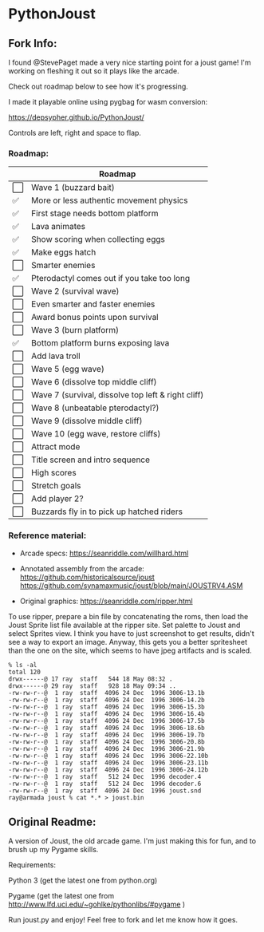 PythonJoust
===========

## Fork Info:
I found @StevePaget made a very nice starting point for a joust game! I'm working on fleshing it out so it plays like the arcade.

Check out roadmap below to see how it's progressing.

I made it playable online using pygbag for wasm conversion:

https://depsypher.github.io/PythonJoust/

Controls are left, right and space to flap.

### Roadmap:
|    | Roadmap                                            |
|----|----------------------------------------------------|
| ⬜️ | Wave 1 (buzzard bait)                              |
| ✅  | More or less authentic movement physics            |
| ✅  | First stage needs bottom platform                  |
| ✅  | Lava animates                                      |
| ✅  | Show scoring when collecting eggs                  |
| ✅  | Make eggs hatch                                    |
| ⬜️ | Smarter enemies                                    |
| ✅  | Pterodactyl comes out if you take too long         | 
| ⬜️ | Wave 2 (survival wave)                             |
| ⬜️ | Even smarter and faster enemies                    |
| ⬜️ | Award bonus points upon survival                   |
| ⬜️ | Wave 3 (burn platform)                             |
| ✅  | Bottom platform burns exposing lava                |
| ⬜️ | Add lava troll                                     |
| ⬜️ | Wave 5 (egg wave)                                  |
| ⬜️ | Wave 6 (dissolve top middle cliff)                 |
| ⬜️ | Wave 7 (survival, dissolve top left & right cliff) |
| ⬜️ | Wave 8 (unbeatable pterodactyl?)                   |
| ⬜️ | Wave 9 (dissolve middle cliff)                     |
| ⬜️ | Wave 10 (egg wave, restore cliffs)                 |
| ⬜️ | Attract mode                                       |
| ⬜️ | Title screen and intro sequence                    |
| ⬜️ | High scores                                        |
| ⬜️ | Stretch goals                                      |
| ⬜️ | Add player 2?                                      |
| ⬜️ | Buzzards fly in to pick up hatched riders          |

### Reference material:
* Arcade specs: https://seanriddle.com/willhard.html

* Annotated assembly from the arcade:
https://github.com/historicalsource/joust
https://github.com/synamaxmusic/joust/blob/main/JOUSTRV4.ASM


* Original graphics:
https://seanriddle.com/ripper.html

To use ripper, prepare a bin file by concatenating the roms, then load the Joust Sprite list file available at the ripper site. Set palette to Joust and select Sprites view. I think you have to just screenshot to get results, didn't see a way to export an image. Anyway, this gets you a better spritesheet than the one on the site, which seems to have jpeg artifacts and is scaled. 
```
% ls -al
total 120
drwx------@ 17 ray  staff   544 18 May 08:32 .
drwx------@ 29 ray  staff   928 18 May 09:34 ..
-rw-rw-r--@  1 ray  staff  4096 24 Dec  1996 3006-13.1b
-rw-rw-r--@  1 ray  staff  4096 24 Dec  1996 3006-14.2b
-rw-rw-r--@  1 ray  staff  4096 24 Dec  1996 3006-15.3b
-rw-rw-r--@  1 ray  staff  4096 24 Dec  1996 3006-16.4b
-rw-rw-r--@  1 ray  staff  4096 24 Dec  1996 3006-17.5b
-rw-rw-r--@  1 ray  staff  4096 24 Dec  1996 3006-18.6b
-rw-rw-r--@  1 ray  staff  4096 24 Dec  1996 3006-19.7b
-rw-rw-r--@  1 ray  staff  4096 24 Dec  1996 3006-20.8b
-rw-rw-r--@  1 ray  staff  4096 24 Dec  1996 3006-21.9b
-rw-rw-r--@  1 ray  staff  4096 24 Dec  1996 3006-22.10b
-rw-rw-r--@  1 ray  staff  4096 24 Dec  1996 3006-23.11b
-rw-rw-r--@  1 ray  staff  4096 24 Dec  1996 3006-24.12b
-rw-rw-r--@  1 ray  staff   512 24 Dec  1996 decoder.4
-rw-rw-r--@  1 ray  staff   512 24 Dec  1996 decoder.6
-rw-rw-r--@  1 ray  staff  4096 24 Dec  1996 joust.snd
ray@armada joust % cat *.* > joust.bin
```


## Original Readme:
A version of Joust, the old arcade game. I'm just making this for fun, and to brush up my Pygame skills.

Requirements:

Python 3 (get the latest one from python.org)

Pygame (get the latest one from http://www.lfd.uci.edu/~gohlke/pythonlibs/#pygame )

Run joust.py and enjoy!
Feel free to fork and let me know how it goes.

